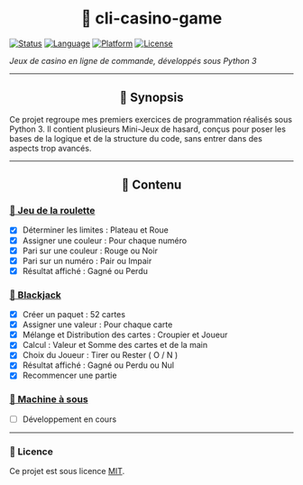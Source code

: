 <div align="center">

# 🎲 cli-casino-game

</div>

[![Status](https://img.shields.io/badge/status-En%20cours-yellow)]()
[![Language](https://img.shields.io/badge/Language-Python%203-blue)]()
[![Platform](https://img.shields.io/badge/Platform-CLI-lightgrey)]()
[![License](https://img.shields.io/badge/License-MIT-green)]()

*Jeux de casino en ligne de commande, développés sous Python 3*

---

<div align="center">

## 📖 Synopsis

</div>

Ce projet regroupe mes premiers exercices de programmation réalisés sous Python 3. Il contient plusieurs Mini-Jeux de hasard, conçus pour poser les bases de la logique et de la structure du code, sans entrer dans des aspects trop avancés.

---

<div align="center">

## 📂 Contenu

</div>

### [🔗 Jeu de la roulette](jeu-de-la-roulette)

- [x] Déterminer les limites : Plateau et Roue
- [x] Assigner une couleur : Pour chaque numéro
- [x] Pari sur une couleur : Rouge ou Noir
- [x] Pari sur un numéro : Pair ou Impair
- [x] Résultat affiché : Gagné ou Perdu

### [🔗 Blackjack](blackjack)

- [x] Créer un paquet : 52 cartes
- [x] Assigner une valeur : Pour chaque carte
- [x] Mélange et Distribution des cartes : Croupier et Joueur
- [x] Calcul : Valeur et Somme des cartes et de la main
- [x] Choix du Joueur : Tirer ou Rester ( O / N )
- [x] Résultat affiché : Gagné ou Perdu ou Nul
- [x] Recommencer une partie

### [🔗 Machine à sous](machine-a-sous)

- [ ] Développement en cours

---

### 📄 Licence

Ce projet est sous licence [MIT](LICENSE).
